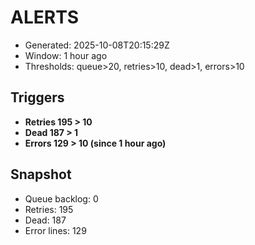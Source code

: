 # ALERTS

- Generated: 2025-10-08T20:15:29Z
- Window: 1 hour ago
- Thresholds: queue>20, retries>10, dead>1, errors>10

## Triggers
- **Retries 195 > 10**
- **Dead 187 > 1**
- **Errors 129 > 10 (since 1 hour ago)**

## Snapshot
- Queue backlog: 0
- Retries: 195
- Dead: 187
- Error lines: 129
